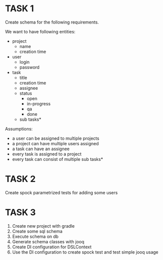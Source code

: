 TASK 1
======
Create schema for the following requirements.

We want to have following entities:
* project
  * name
  * creation time
* user
  * login
  * password
* task
  * title
  * creation time
  * assignee
  * status
    * open
    * in-progress
    * qa
    * done
  * sub tasks*
    
Assumptions:
* a user can be assigned to multiple projects
* a project can have multiple users assigned
* a task can have an assignee
* every task is assigned to a project
* every task can consist of multiple sub tasks*

TASK 2
======
Create spock parametrized tests for adding some users

TASK 3
======
1. Create new project with gradle
2. Create some sql schema
3. Execute schema on db
4. Generate schema classes with jooq
5. Create DI configuration for DSLContext
6. Use the DI configuration to create spock test and test simple jooq usage